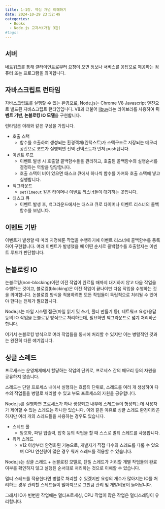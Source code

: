 ```yaml
---
title: 1-1장. 핵심 개념 이해하기
date: 2024-10-29 23:52:49
categories:
  - Books
  - Node.js 교과서(개정 3판)
#tags:
---
```

## 서버

네트워크를 통해 클라이언트로부터 요청이 오면 정보나 서비스를 응답으로 제공하는 컴퓨터 또는 프로그램을 의미합니다.

## 자바스크립트 런타임

자바스크립트를 실행할 수 있는 환경으로, Node.js는 Chrome V8 Javascript 엔진으로 빌드된 자바스크립트 런타임입니다. V8과 더불어 [libuv](https://github.com/libuv/libuv)라는 라이브러를 사용하여 **이벤트 기반, 논블로킹 IO 모델**을 구현합니다.

런타임은 아래와 같은 구성을 가집니다.

- 호출 스택
  - 함수를 호출하여 생성되는 환경객체(컨택스트)가 스택구조로 저장되는 메모리 공간으로 코드가 실행되면 전역 컨택스트가 먼저 push됩니다.
- 이벤트 루프
  - 이벤트 발생 시 호출할 콜백함수들을 관리하고, 호출된 콜백함수의 실행순서를 결정하는 역할을 담당합니다.
  - 호출 스택이 비어 있으면 태스크 큐에서 하나씩 함수를 가져와 호출 스택에 넣고 실행합니다.
- 백그라운드
  - `setTimeout` 같은 타이머나 이벤트 리스너들이 대기하는 곳입니다.
- 태스크 큐
  - 이벤트 발생 후, 백그라운드에서는 태스크 큐로 타이머나 이벤트 리스너의 콜백함수를 보냅니다.

## 이벤트 기반

이벤트가 발생할 때 미리 지정해둔 작업을 수행하기에 이벤트 리스너에 콜백함수를 등록하여 구현합니다. 여러 이벤트가 발생했을 때 어떤 순서로 콜백함수를 호출할지는 이벤트 루프가 판단합니다.

## 논블로킹 IO

논블로킹(non-blocking)이란 이전 작업이 완료될 때까지 대기하지 않고 다음 작업을 수행하는 것이고, 블로킹(blocking)은 이전 작업이 끝나야만 다음 작업을 수행하는 것을 의미합니다. 논블로킹 방식을 적용하려면 모든 작업들이 독립적으로 처리될 수 있어야 한다는 전제가 필요합니다.

Node.js는 파일 시스템 접근(파일 읽기 및 쓰기, 폴더 만들기 등), 네트워크 요청/응답 등의 IO 작업을 논블로킹 방식으로 처리하는데, 필요하면 백그라운드로 넘겨 처리하곤 합니다.

여기서 논블로킹 방식으로 여러 작업들을 동시에 처리할 수 있지만 이는 병렬적인 것과는 완전히 다른 얘기입니다.

## 싱글 스레드

프로세스는 운영체제에서 할당하는 작업의 단위로, 프로세스 간의 메모리 등의 자원을 공유하지 않습니다.

스레드는 단일 프로세스 내에서 실행되는 흐름의 단위로, 스레드를 여러 개 생성하여 다수의 작업들을 병렬로 처리할 수 있고 부모 프로세스의 자원을 공유합니다.

Node.js를 실행하면 프로세스가 하나 생성되고 내부에 스레드들이 형성되는데 사용자가 제어할 수 있는 스레드는 하나만 있습니다. 이와 같은 이유로 싱글 스레드 환경이라곤 하지만 여러 개의 스레드들을 사용하는 경우도 있습니다.

- 스레드 풀
  - 암호화, 파일 입출력, 압축 등의 작업을 할 때 스스로 멀티 스레드를 사용합니다.
- 워커 스레드
  - v12 이상부터 안정화된 기능으로, 개발자가 직접 다수의 스레드를 다룰 수 있으며 CPU 연산량이 많은 경우 워커 스레드를 적용할 수 있습니다.

Node.js는 싱글 스레드 + 논블로킹 모델로, 단일 스레드가 처리할 개별 작업들의 완료여부를 확인하지 않고 실행된 순서대로 처리하는 것으로 이해할 수 있습니다.

멀티 스레드를 적용한다면 병렬로 처리할 수 있겠지만 요청의 개수가 많아지는 IO를 처리하는 경우 관리할 스레드들이 많아지므로 그만큼 관리 및 개발비용이 늘어납니다.

그래서 IO가 빈번한 작업에는 멀티프로세싱, CPU 작업이 많은 작업은 멀티스레딩이 유리합니다.
